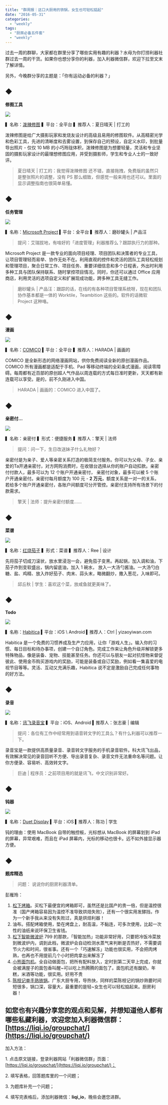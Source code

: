 ```yaml
---
title: "群周报｜这口大厨用的铁锅，女生也可轻松掂起"
date: "2016-05-31"
categories: 
  - "weekly"
tags: 
  - "厨房必备五件套"
  - "weekly"
---
```


过去一周的群聊，大家都在群里分享了哪些实用有趣的利器？水母为你打捞利器社群过去一周的干货。如果你也想分享你的利器，加入利器微信群，欢迎下拉至文末了解详情。

另外，今晚群分享的主题是：「你有运动必备的利器？」

## ◆

**修图工具**

![](/images/12128.jpg)

▍名称：[泼辣修图](https://www.polaxiong.com/editor) ▍平台：全平台 ▍推荐人：夏日晴天 | 打工的

泼辣修图是给广大摄影玩家和发烧友设计的高级且易用的修图软件。从高精密光学和色彩工具，先进的清晰度和去雾设置，到保存自己的预设，自定义水印，到批量导出照片 - 仅仅 10 MB 的小巧玲珑体积，泼辣修图是为想要轻量，灵活和专业坚固的摄影玩家设计的最理想修图应用，并受到摄影师，学生和专业人士的一致好评。

> 夏日晴天 | 打工的：我觉得泼辣修图 还不错，直接拖拽，免费版的虽然只是整张照片的调整，没有 PS 那么细致，但感觉一般来用也还可以。里面的显示调整指南也很简单易懂。

## ◆

**任务管理**

![](/images/70375.jpg)

▍名称：[Microsoft Project](https://products.office.com/zh-cn/project/project-and-portfolio-management-software) ▍平台：全平台 ▍推荐人：磨砂罐头 | 产品汪

> 提问：艾瑞拔地，有啥好的「进度管理」利器推荐么？跟踪执行力的那种。

Microsoft Project 是一款专业的面向项目经理、项目团队和决策者的专业工具，让项目管理轻而易举、协作无处不在。利用直观的控件和灵活的团队工具轻松规划和管理项目，聚合日常工作、项目任务、重要详细信息和多个日程表，外出时利用多种工具与团队保持联系、随时掌控项目情况。同时，你还可以通过 Office 应用商店，利用灵活的选项自定义和扩展现成功能，跨多种工具无缝工作。

> 磨砂罐头 | 产品汪：跟踪的话，在线的有各种项目管理系统呀，现在和团队协作基本都是一体的 Worktile，Teambition 这些的。软件的话微软 Project 这种咯。

## ◆

**漫画**

![](/images/58866.jpeg)

▍名称：[COMICO](https://www.cncomico.com/) ▍平台：全平台 ▍推荐人：HARADA | 画画的

COMICO 是全新形态的网络漫画网站，供你免费阅读全新的原创漫画作品。COMICO 所有漫画都是适配于手机、Pad 等移动终端的全彩条式漫画，阅读零障碍。每周都有近百部的原创超人气作品以周连载的方式每日准时更新，天天都有新连载可以享受。是的，前不久刚进入中国。

> HARADA | 画画的：COMICO 进入中国了。

## ◆

**亲密付...**

![](/images/53624.png)

▍名称：亲密付 ▍形式：便捷服务 ▍推荐人：擎天 | 法师

> 提问：问一下，生日改送妹子什么礼物好？

亲密付是为亲子、爱人等亲密关系打造的极简支付服务。你可以为父母、子女、亲爱的Ta开通亲密付，对方网购消费时，在收银台选择从你的账户自动扣款。亲密付付款人，最多可以为 12 个账户开通亲密付， 亲密付对象，最多可以被 5 个账户开通亲密付。亲密付每月额度为 100 元 - **2 万元**，额度关系是一对一的关系，若给多个账户开通亲密付，各账户间额度可分开管控。亲密付支持所有场景下的付款需求。

> 擎天 | 法师：提升亲密付额度......

## ◆

**菜谱**

![](/images/99088.jpg)

▍名称：[红烧茄子](https://www.xiachufang.com/recipe/1069264/) ▍形式：菜谱 ▍推荐人：Ree | 设计

先将茄子切成刀滚状，放水里浸泡一会，避免茄子变黑。再起锅，加入调和油，下茄子炸到变软盛出，锅内留底油，加入 1 碗水， 放入一大汤勺酱油。一大汤勺白糖、盐、鸡精、放入炸好茄子、肉末、蒜头末，略微翻炒，撒入葱花，入味即可。

> 邱丘秋 | 学生：喜欢这个菜，放咸鱼就更美味了。

## ◆

**Todo**

![](/images/72793.jpg)

▍名称：[Habitica](https://itunes.apple.com/cn/app/habitica-bao-chi-dong-li/id994882113?mt=8) ▍平台：iOS \\ Android ▍推荐人：Ctrl | yizaoyiwan.com

Habitica 是一个免费的习惯养成及生产力应用，让你「游戏人生」。输入你的习惯、每日目标和待办事项，创建一个自订角色。完成工作来让角色升级并解锁更多特殊物品，像是装备、宠物、技能甚至任务。你还可以与朋友一起对抗怪物来督促彼此、使用金币购买游戏内的奖励，可能是装备或自订奖励，例如看一集喜爱的电视节目等等。灵活、互动又充满乐趣，Habitica 说不定是激励自己完成任何事物的好方法。

## ◆

**录音**

![](/images/51785.jpeg)

▍名称：[讯飞录音宝](https://luyin.voicecloud.cn/) ▍平台：iOS、Android ▍推荐人：张志豪 | 编辑

> 提问：各位有工作中经常用到语音转文字的工具么？有什么利器可以推荐一下。

录音宝是一款提供高质量录音、录音转文字服务的手机录音软件。科大讯飞出品，有效解决常见的录音回听不方便、导出录音复杂、录音文件无法重命名等问题。让你方便录、容易听、高效转文字。

> 巨迪 | 程序员：之前项目用的就是讯飞，中文识别非常好。

## ◆

**钝器**

![](/images/46978.jpg)

▍名称：[Duet Display](https://www.duetdisplay.com/) ▍平台：iOS ▍推荐人：陈功 | 学生

钝的理由：使用 MacBook 自带的触控板，光标想从 MacBook 的屏幕划到 iPad 的屏幕，异常艰难，而且在 iPad 屏幕内，光标的移动也很卡。远不如外接显示器方便。

## ◆

**题库精选**

> 问题： 说说你的厨房利器清单。

彭雁玲：

1. [松下烤箱](https://www.jd.com/pinpai/759-16407.html)。买松下最便宜的烤箱即可，虽然还是比国产的贵一倍，但是温控很准（国产烤箱容易因为温控不准导致烘焙失败），还有一个很实用发酵挡，作为一个新手我从来没有失败过，真是烘焙利器！
2. 油布。搭配烤箱使用，垫在烤盘上，耐高温，不黏连，可多次使用，比起一次性的油纸来说环保卫生省钱。
3. [松下智能微波炉](https://www.jd.com/pinpai/758-16407.html) 799 的那款，「智能加热」功能非常好用，只要把冷饭冷菜放到微波炉内，调到此档，微波炉会自动检测水蒸气来判断是否热好，不需要调节火力和时间，很省事。还有一个「巧速解冻」功能也很实用，不会把肉烤熟，也再也不用提前几个小时把肉拿出来解冻了
4. [小熊面包机](https://item.jd.com/1008954.html)。全自动做面包，把所有配料放入，定时到第二天早上完成，你就会被满屋子的面包香叫醒~可以吃上热腾腾的面包了。面包机还有酸奶，年糕，米酒等功能，很实用。好用不贵
5. [陈枝记单手熟铁锅](https://post.smzdm.com/p/191872/)。广东大厨专用，导热快，同样的菜陈枝记的锅炒熟要时间短很多，锅口深，容量大，最重要的是轻~女生也可以轻松掂起来。厨房利器！

## 如您也有兴趣分享您的观点和见解，并想知道他人都有哪些私藏利器，欢迎您加入利器微信群：[https://liqi.io/groupchat/](https://liqi.io/groupchat/)

加入方法：

1\. 点击原文链接，登录利器网站「利器微信群」页面：[https://liqi.io/groupchat/](https://liqi.io/groupchat/)；

2\. 填写表格，回答题库里的一个问题；

3\. 为题库补充一个问题；

4\. 填写完表格后，添加利器微信：**liqi\_io**，晚些会邀您进群。

